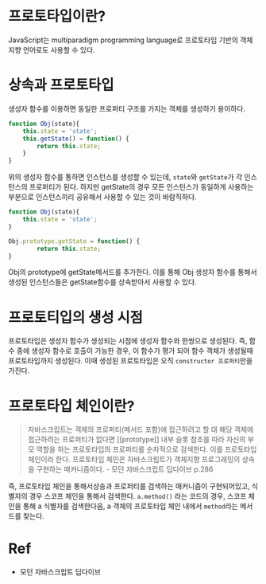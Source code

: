 # 프로토타입이란?

JavaScript는 multiparadigm programming language로 프로토타입 기반의 객체 지향 언어로도 사용할 수 있다. 

# 상속과 프로토타입

생성자 함수를 이용하면 동일한 프로퍼티 구조를 가지는 객체를 생성하기 용이하다. 

```javascript
function Obj(state){
    this.state = 'state';
    this.getState() = function() {
        return this.state;
    }
}
```

위의 생성자 함수를 통하면 인스턴스를 생성할 수 있는데, `state`와 `getState`가 각 인스턴스의 프로퍼티가 된다. 하지만 getState의 경우 모든 인스턴스가 동일하게 사용하는 부분으로 인스턴스끼리 공유해서 사용할 수 있는 것이 바람직하다. 

```javascript
function Obj(state){
    this.state = 'state';
}

Obj.prototype.getState = function() {
        return this.state;
}
```

Obj의 prototype에 getState메서드를 추가한다. 이를 통해 Obj 생성자 함수를 통해서 생성된 인스턴스들은 getState함수를 상속받아서 사용할 수 있다. 

# 프로토티입의 생성 시점
프로토타입은 생성자 함수가 생성되는 시점에 생성자 함수와 한쌍으로 생성된다. 즉, 함수 중에 생성자 함수로 호출이 가능한 경우, 이 함수가 평가 되어 함수 객체가 생성될때 프로토타입까지 생성된다. 이때 생성된 프로토타입은 오직 `constructor 프로퍼티`만을 가진다. 

# 프로토타입 체인이란?

> 자바스크립트는 객체의 프로퍼티(메서드 포함)에 접근하려고 할 대 해당 객체에 접근하려는 프로퍼티가 없다면 [[prototype]] 내부 슬롯 참조를 따라 자신의 부모 역할을 하는 프로토타입의 프로퍼티를 순차적으로 검색한다. 이를 프로토타입 체인이라 한다. 프로토타입 체인은 자바스크립트가 객체지향 프로그래밍의 상속을 구현하는 매커니즘이다. - 모던 자바스크립트 딥다이브 p.286

즉, 프로토타입 체인을 통해서상송과 프로퍼티를 검색하는 매커니즘이 구현되어있고, 식별자의 경우 스코프 체인을 통해서 검색한다. 
`a.method()` 라는 코드의 경우, 스코프 체인을 통해 a 식별자를 검색한다음, a 객체의 프로토타입 체인 내에서 `method`라는 메서드를 찾는다. 

# Ref
- 모던 자바스크립트 딥다이브